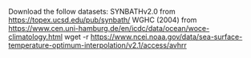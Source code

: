 Download the follow datasets:
SYNBATHv2.0 from https://topex.ucsd.edu/pub/synbath/
WGHC (2004) from https://www.cen.uni-hamburg.de/en/icdc/data/ocean/woce-climatology.html
wget -r https://www.ncei.noaa.gov/data/sea-surface-temperature-optimum-interpolation/v2.1/access/avhrr
